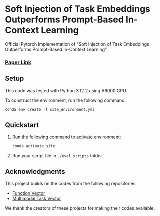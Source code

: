 # Soft Injection of Task Embeddings Outperforms Prompt-Based In-Context Learning
Official Pytorch Implementation of "Soft Injection of Task Embeddings Outperforms Prompt-Based In-Context Learning" 

### [Paper Link](https://arxiv.org/abs/2507.20906)


## Setup

This code was tested with Python 3.12.2 using A6000 GPU.

To construct the environment, run the following command:
``` python
conda env create -f site_environment.yml
```

## Quickstart
1. Run the following command to activate environment:
   ``` python
   conda activate site
   ```
2. Run your script file in `./eval_scripts` folder.


## Acknowledgments

This project builds on the codes from the following repositories:

- [Function Vector](https://github.com/ericwtodd/function_vectors)
- [Multimodal Task Vector](https://github.com/Brandon3964/MultiModal-Task-Vector)

We thank the creators of these projects for making their codes available.
